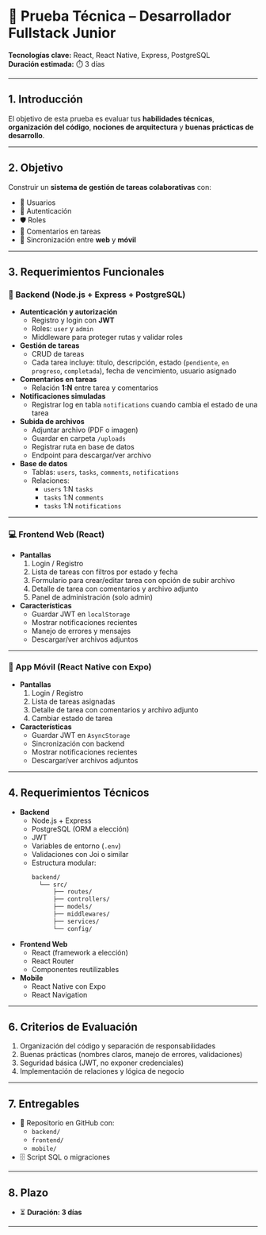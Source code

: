 # 🧪 Prueba Técnica – Desarrollador Fullstack Junior

**Tecnologías clave:** React, React Native, Express, PostgreSQL  
**Duración estimada:** ⏱️ 3 días

---

## 1. Introducción
El objetivo de esta prueba es evaluar tus **habilidades técnicas**, **organización del código**, **nociones de arquitectura** y **buenas prácticas de desarrollo**.

---

## 2. Objetivo
Construir un **sistema de gestión de tareas colaborativas** con:

- 👥 Usuarios  
- 🔑 Autenticación  
- 🛡️ Roles  
- 💬 Comentarios en tareas  
- 🔄 Sincronización entre **web** y **móvil**

---

## 3. Requerimientos Funcionales

### 🔧 Backend (Node.js + Express + PostgreSQL)
- **Autenticación y autorización**
  - Registro y login con **JWT**
  - Roles: `user` y `admin`
  - Middleware para proteger rutas y validar roles
- **Gestión de tareas**
  - CRUD de tareas
  - Cada tarea incluye: título, descripción, estado (`pendiente`, `en progreso`, `completada`), fecha de vencimiento, usuario asignado
- **Comentarios en tareas**
  - Relación **1:N** entre tarea y comentarios
- **Notificaciones simuladas**
  - Registrar log en tabla `notifications` cuando cambia el estado de una tarea
- **Subida de archivos**
  - Adjuntar archivo (PDF o imagen)
  - Guardar en carpeta `/uploads`
  - Registrar ruta en base de datos
  - Endpoint para descargar/ver archivo
- **Base de datos**
  - Tablas: `users`, `tasks`, `comments`, `notifications`
  - Relaciones:
    - `users` 1:N `tasks`
    - `tasks` 1:N `comments`
    - `tasks` 1:N `notifications`

---

### 💻 Frontend Web (React)
- **Pantallas**
  1. Login / Registro
  2. Lista de tareas con filtros por estado y fecha
  3. Formulario para crear/editar tarea con opción de subir archivo
  4. Detalle de tarea con comentarios y archivo adjunto
  5. Panel de administración (solo admin)
- **Características**
  - Guardar JWT en `localStorage`
  - Mostrar notificaciones recientes
  - Manejo de errores y mensajes
  - Descargar/ver archivos adjuntos

---

### 📱 App Móvil (React Native con Expo)
- **Pantallas**
  1. Login / Registro
  2. Lista de tareas asignadas
  3. Detalle de tarea con comentarios y archivo adjunto
  4. Cambiar estado de tarea
- **Características**
  - Guardar JWT en `AsyncStorage`
  - Sincronización con backend
  - Mostrar notificaciones recientes
  - Descargar/ver archivos adjuntos

---

## 4. Requerimientos Técnicos
- **Backend**
  - Node.js + Express
  - PostgreSQL (ORM a elección)
  - JWT
  - Variables de entorno (`.env`)
  - Validaciones con Joi o similar
  - Estructura modular:
    ```bash
    backend/
      └── src/
          ├── routes/
          ├── controllers/
          ├── models/
          ├── middlewares/
          ├── services/
          └── config/
    ```
- **Frontend Web**
  - React (framework a elección)
  - React Router
  - Componentes reutilizables
- **Mobile**
  - React Native con Expo
  - React Navigation

---

## 6. Criterios de Evaluación
1. Organización del código y separación de responsabilidades  
2. Buenas prácticas (nombres claros, manejo de errores, validaciones)  
3. Seguridad básica (JWT, no exponer credenciales)  
4. Implementación de relaciones y lógica de negocio

---

## 7. Entregables
- 📂 Repositorio en GitHub con:
  - `backend/`
  - `frontend/`
  - `mobile/`
- 🗄️ Script SQL o migraciones

---

## 8. Plazo
- ⏳ **Duración: 3 días**

---
